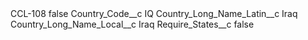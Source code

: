 <?xml version="1.0" encoding="UTF-8"?>
<CustomMetadata xmlns="http://soap.sforce.com/2006/04/metadata" xmlns:xsi="http://www.w3.org/2001/XMLSchema-instance" xmlns:xsd="http://www.w3.org/2001/XMLSchema">
    <label>CCL-108</label>
    <protected>false</protected>
    <values>
        <field>Country_Code__c</field>
        <value xsi:type="xsd:string">IQ</value>
    </values>
    <values>
        <field>Country_Long_Name_Latin__c</field>
        <value xsi:type="xsd:string">Iraq</value>
    </values>
    <values>
        <field>Country_Long_Name_Local__c</field>
        <value xsi:type="xsd:string">Iraq</value>
    </values>
    <values>
        <field>Require_States__c</field>
        <value xsi:type="xsd:boolean">false</value>
    </values>
</CustomMetadata>
